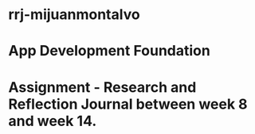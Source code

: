 # rrj-mijuanmontalvo

# App Development Foundation
# Assignment - Research and Reflection Journal between week 8 and week 14.
